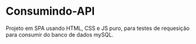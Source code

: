# Consumindo-API

Projeto em SPA usando HTML, CSS e JS puro, para testes de requesição para consumir do banco de dados mySQL.
